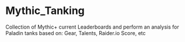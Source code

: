 # Mythic_Tanking
Collection of Mythic+ current Leaderboards and perform an analysis for Paladin tanks based on: Gear, Talents, Raider.io Score, etc
